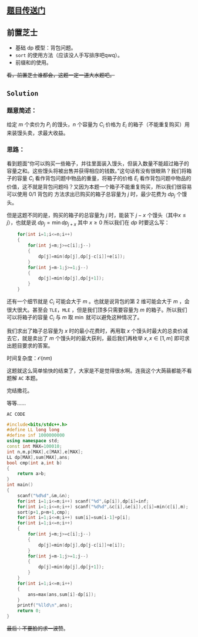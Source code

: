 ## [题目传送门](https://www.luogu.com.cn/problem/AT923)
## 前置芝士
- 基础 dp 模型：背包问题。
- ```sort``` 的使用方法（应该没人手写排序吧qwq）。
- 前缀和的使用。

~~看，前置芝士谁都会，这题一定一道大水题吧。~~

## $\texttt{Solution}$
### 题意简述：
给定 $m$ 个卖价为 $P_i$ 的馒头，$n$ 个容量为 $C_i$ 价格为 $E_i$ 的箱子（不能重复购买）用来装馒头卖，求最大收益。
### 思路：
看到题面“你可以购买一些箱子，并往里面装入馒头，但装入数量不能超过箱子的容量之和。这些馒头将被出售并获得相应的钱数。”这句话有没有很眼熟？我们将箱子的容量 $C_i$ 看作背包问题中物品的重量，将箱子的价格 $E_i$ 看作背包问题中物品的价值，这不就是背包问题吗？又因为本题一个箱子不能重复购买，所以我们很容易可以使用 0/1 背包的 方法求出已购买的箱子总容量为 $j$ 时，最少花费为 $dp_j$ 个馒头。

但是这题不同的是，购买的箱子的总容量为 $j$ 时，能装下 $j-x$ 个馒头（其中$x\le j$），也就是说 $dp_j=\min dp_{j+x}$ 其中 $x\ge 0$ 所以我们在 $dp$ 时要这么写：

```cpp
	for(int i=1;i<=n;i++)
	{
		for(int j=m;j>=c[i];j--)
		{
			dp[j]=min(dp[j],dp[j-c[i]]+e[i]);
		}
		for(int j=m-1;j>=1;j--)
		{
			dp[j]=min(dp[j],dp[j+1]);
		}
	}
```
还有一个细节就是 $C_i$ 可能会大于 $m$ 。也就是说背包的第 $2$ 维可能会大于 $m$ ，会很大很大。甚至会 $\texttt{TLE}$，$\texttt{MLE}$ ，但是我们顶多只需要容量为 $m$ 的箱子。所以我们可以将箱子的容量 $C_i$ 与 $m$ 取 $\min$ 就可以避免这种情况了。

我们求出了箱子总容量为 $x$ 时的最小花费时，再用取 $x$ 个馒头时最大的总卖价减去它，就是卖出了 $m$ 个馒头时的最大获利，最后我们再枚举 $x,x\in[1,m]$ 即可求出题目要求的答案。

时间复杂度：$\mathcal{O}(nm)$

这题就这么简单愉快的结束了，大家是不是觉得很水啊。连我这个大蒟蒻都能不看题解 $\texttt{AC}$ 本题。

完结撒花。

等等……

$\texttt{AC CODE}$

```cpp
#include<bits/stdc++.h>
#define LL long long
#define inf 1000000000
using namespace std;
const int MAX=100010;
int n,m,p[MAX],c[MAX],e[MAX];
LL dp[MAX],sum[MAX],ans;
bool cmp(int a,int b)
{
	return a>b;
}
int main()
{
	scanf("%d%d",&m,&n);
	for(int i=1;i<=m;i++) scanf("%d",&p[i]),dp[i]=inf;
	for(int i=1;i<=n;i++) scanf("%d%d",&c[i],&e[i]),c[i]=min(c[i],m);
	sort(p+1,p+m+1,cmp);
	for(int i=1;i<=m;i++) sum[i]=sum[i-1]+p[i];
	for(int i=1;i<=n;i++)
	{
		for(int j=m;j>=c[i];j--)
		{
			dp[j]=min(dp[j],dp[j-c[i]]+e[i]);
		}
		for(int j=m-1;j>=1;j--)
		{
			dp[j]=min(dp[j],dp[j+1]);
		}
	}
	for(int i=1;i<=m;i++)
	{
		ans=max(ans,sum[i]-dp[i]);
	}
	printf("%lld\n",ans);
	return 0;
}
```

~~最后：不要脸的求一波赞~~。